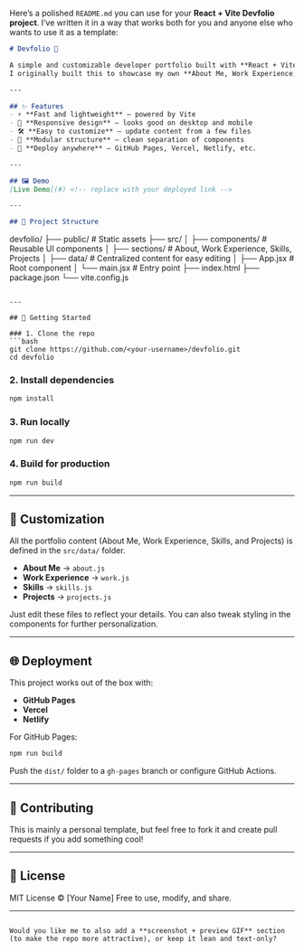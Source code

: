 Here’s a polished `README.md` you can use for your **React + Vite Devfolio project**. I’ve written it in a way that works both for you and anyone else who wants to use it as a template:

```markdown
# Devfolio 🚀

A simple and customizable developer portfolio built with **React + Vite**.  
I originally built this to showcase my own **About Me, Work Experience, Skills, and Projects**, but I decided to make it public so anyone can use it as a starting point for their own portfolio.

---

## ✨ Features
- ⚡ **Fast and lightweight** – powered by Vite
- 🎨 **Responsive design** – looks good on desktop and mobile
- 🛠️ **Easy to customize** – update content from a few files
- 📂 **Modular structure** – clean separation of components
- 🚀 **Deploy anywhere** – GitHub Pages, Vercel, Netlify, etc.

---

## 🖼️ Demo
[Live Demo](#) <!-- replace with your deployed link -->

---

## 📂 Project Structure
```

devfolio/
├── public/             # Static assets
├── src/
│   ├── components/     # Reusable UI components
│   ├── sections/       # About, Work Experience, Skills, Projects
│   ├── data/           # Centralized content for easy editing
│   ├── App.jsx         # Root component
│   └── main.jsx        # Entry point
├── index.html
├── package.json
└── vite.config.js

````

---

## 🚀 Getting Started

### 1. Clone the repo
```bash
git clone https://github.com/<your-username>/devfolio.git
cd devfolio
````

### 2. Install dependencies

```bash
npm install
```

### 3. Run locally

```bash
npm run dev
```

### 4. Build for production

```bash
npm run build
```

---

## 🎨 Customization

All the portfolio content (About Me, Work Experience, Skills, and Projects) is defined in the `src/data/` folder.

* **About Me** → `about.js`
* **Work Experience** → `work.js`
* **Skills** → `skills.js`
* **Projects** → `projects.js`

Just edit these files to reflect your details. You can also tweak styling in the components for further personalization.

---

## 🌐 Deployment

This project works out of the box with:

* **GitHub Pages**
* **Vercel**
* **Netlify**

For GitHub Pages:

```bash
npm run build
```

Push the `dist/` folder to a `gh-pages` branch or configure GitHub Actions.

---

## 🤝 Contributing

This is mainly a personal template, but feel free to fork it and create pull requests if you add something cool!

---

## 📜 License

MIT License © \[Your Name]
Free to use, modify, and share.

---

```

Would you like me to also add a **screenshot + preview GIF** section (to make the repo more attractive), or keep it lean and text-only?
```
